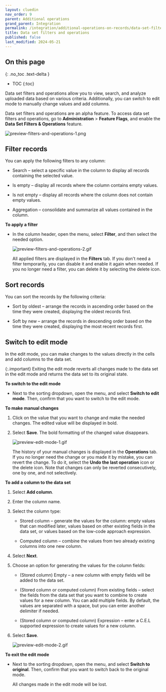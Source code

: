 ```yaml
---
layout: cluedin
nav_order: 9
parent: Additional operations
grand_parent: Integration
permalink: /integration/additional-operations-on-records/data-set-filters-and-operations
title: Data set filters and operations
published: false
last_modified: 2024-05-21
---
```

## On this page
{: .no_toc .text-delta }
- TOC
{:toc}

Data set filters and operations allow you to view, search, and analyze uploaded data based on various criteria. Additionally, you can switch to edit mode to manually change values and add columns.

Data set filters and operations are an alpha feature. To access data set filters and operations, go to **Administration** > **Feature Flags**, and enable the **Data Set Filters & Operations** feature.

![preview-filters-and-operations-1.png](../../assets/images/integration/additional-operations/preview-filters-and-operations-1.png)

## Filter records

You can apply the following filters to any column:

- Search – select a specific value in the column to display all records containing the selected value.

- Is empty – display all records where the column contains empty values.

- Is not empty – display all records where the column does not contain empty values.

- Aggregation – consolidate and summarize all values contained in the column.

**To apply a filter**

- In the column header, open the menu, select **Filter**, and then select the needed option.

    ![preview-filters-and-operations-2.gif](../../assets/images/integration/additional-operations/preview-filters-and-operations-2.gif)

    All applied filters are displayed in the **Filters** tab. If you don't need a filter temporarily, you can disable it and enable it again when needed. If you no longer need a filter, you can delete it by selecting the delete icon.

## Sort records

You can sort the records by the following criteria:

- Sort by oldest – arrange the records in ascending order based on the time they were created, displaying the oldest records first.

- Soft by new – arrange the records in descending order based on the time they were created, displaying the most recent records first.

## Switch to edit mode

In the  edit mode, you can make changes to the values directly in the cells and add columns to the data set.

{:.important}
Exiting the edit mode reverts all changes made to the data set in the edit mode and returns the data set to its original state.

**To switch to the edit mode**

- Next to the sorting dropdown, open the menu, and select **Switch to edit mode**. Then, confirm that you want to switch to the edit mode.

**To make manual changes**

1. Click on the value that you want to change and make the needed changes. The edited value will be displayed in bold.

1. Select **Save**. The bold formatting of the changed value disappears.

    ![preview-edit-mode-1.gif](../../assets/images/integration/additional-operations/preview-edit-mode-1.gif)

    The history of your manual changes is displayed in the **Operations** tab. If you no longer need the change or you made it by mistake, you can revert the change. To do it, select the **Undo the last operation** icon or the delete icon. Note that changes can only be reverted consecutively, one by one, and not selectively.

**To add a column to the data set**

1. Select **Add column**.

1. Enter the column name.

1. Select the column type:

    - Stored column – generate the values for the column: empty values that can modified later, values based on other existing fields in the data set, or values based on the low-code approach expression.

    - Computed column – combine the values from two already existing columns into one new column.

1. Select **Next**.

1. Choose an option for generating the values for the column fields:

    - (Stored column) Empty – a new column with empty fields will be added to the data set.

    - (Stored column or computed column) From existing fields – select the fields from the data set that you want to combine to create values for a new column. You can add multiple fields. By default, the values are separated with a space, but you can enter another delimiter if needed.

    - (Stored column or computed column) Expression – enter a C.E.L supported expression to create values for a new column.

1. Select **Save**.

    ![preview-edit-mode-2.gif](../../assets/images/integration/additional-operations/preview-edit-mode-2.gif)

**To exit the edit mode**

- Next to the sorting dropdown, open the menu, and select **Switch to original**. Then, confirm that you want to switch back to the original mode.

    All changes made in the edit mode will be lost.
